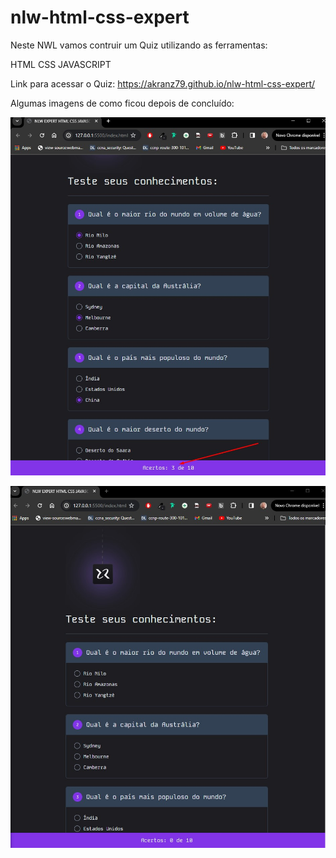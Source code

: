 # nlw-html-css-expert


Neste NWL vamos contruir um Quiz utilizando as ferramentas:

HTML
CSS
JAVASCRIPT

Link para acessar o Quiz:
https://akranz79.github.io/nlw-html-css-expert/

Algumas imagens de como ficou depois de concluído:

![imagem](./img/Screenshot_1.jpg)

![imagem](./img/Screenshot_6.jpg)
